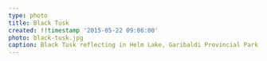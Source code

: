 ```yaml
---
type: photo
title: Black Tusk
created: !!timestamp '2015-05-22 09:06:00'
photo: black-tusk.jpg
caption: Black Tusk reflecting in Helm Lake, Garibaldi Provincial Park, BC
---
```

